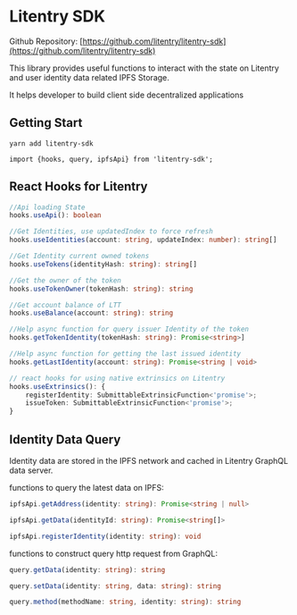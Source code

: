 # Litentry SDK

Github Repository: [https://github.com/litentry/litentry-sdk](https://github.com/litentry/litentry-sdk)

This library provides useful functions to interact with the state on Litentry and user identity data related IPFS Storage.

It helps developer to build client side decentralized applications

## Getting Start 

```
yarn add litentry-sdk

import {hooks, query, ipfsApi} from 'litentry-sdk';

```

## React Hooks for Litentry

```typescript
//Api loading State
hooks.useApi(): boolean

//Get Identities, use updatedIndex to force refresh
hooks.useIdentities(account: string, updateIndex: number): string[]

//Get Identity current owned tokens
hooks.useTokens(identityHash: string): string[]

//Get the owner of the token 
hooks.useTokenOwner(tokenHash: string): string

//Get account balance of LTT 
hooks.useBalance(account: string): string

//Help async function for query issuer Identity of the token
hooks.getTokenIdentity(tokenHash: string): Promise<string>]

//Help async function for getting the last issued identity
hooks.getLastIdentity(account: string): Promise<string | void>

// react hooks for using native extrinsics on Litentry
hooks.useExtrinsics(): {
  	registerIdentity: SubmittableExtrinsicFunction<'promise'>;
  	issueToken: SubmittableExtrinsicFunction<'promise'>;
}

```

## Identity Data Query

Identity data are stored in the IPFS network and cached in Litentry GraphQL data server. 

functions to query the latest data on IPFS:

```typescript
ipfsApi.getAddress(identity: string): Promise<string | null>

ipfsApi.getData(identityId: string): Promise<string[]>

ipfsApi.registerIdentity(identity: string): void
```

functions to construct query http request  from GraphQL:

```typescript
query.getData(identity: string): string

query.setData(identity: string, data: string): string

query.method(methodName: string, identity: string): string 
